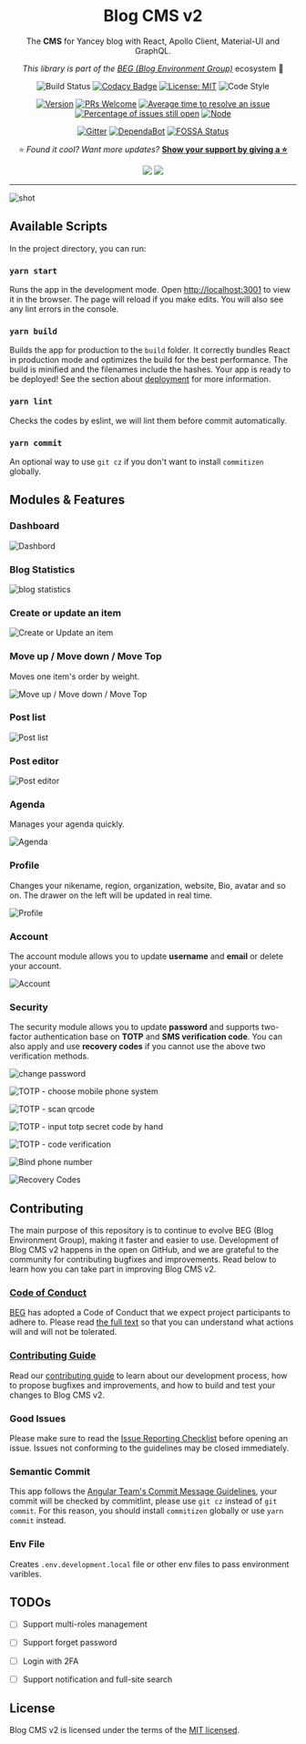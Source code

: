 <div align="center">

# Blog CMS v2

The **CMS** for Yancey blog with React, Apollo Client, Material-UI and GraphQL.

_This library is part of the [BEG (Blog Environment Group)](https://github.com/Yancey-Blog)_ ecosystem 📖

![Build Status](https://github.com/Yancey-Blog/blog-cms-v2/actions/workflows/github-actions.yml/badge.svg)
[![Codacy Badge](https://app.codacy.com/project/badge/Grade/bfa87f1ba09849abb9c71493f9cc604c)](https://www.codacy.com/gh/Yancey-Blog/blog-cms-v2/dashboard?utm_source=github.com&amp;utm_medium=referral&amp;utm_content=Yancey-Blog/blog-cms-v2&amp;utm_campaign=Badge_Grade)
[![License: MIT](https://img.shields.io/badge/License-MIT-green.svg)](https://opensource.org/licenses/MIT)
![Code Style](https://camo.githubusercontent.com/c83b8df34339bd302b7fd3fbb631f99ba25f87f8/68747470733a2f2f696d672e736869656c64732e696f2f62616467652f636f64655f7374796c652d70726574746965722d6666363962342e737667)

[![Version](https://img.shields.io/github/package-json/v/Yancey-Blog/blog-cms-v2)](https://github.com/Yancey-Blog/blog-cms-v2)
[![PRs Welcome](https://img.shields.io/badge/PRs-welcome-green.svg)](https://github.com/Yancey-Blog/blog-cms-v2/pulls)
[![Average time to resolve an issue](https://isitmaintained.com/badge/resolution/Yancey-Blog/blog-cms-v2.svg)](https://isitmaintained.com/project/Yancey-Blog/blog-cms-v2)
[![Percentage of issues still open](https://isitmaintained.com/badge/open/Yancey-Blog/blog-cms-v2.svg)](https://isitmaintained.com/project/Yancey-Blog/blog-cms-v2)
[![Node](https://img.shields.io/badge/node-%3E%3D12.16.0-orange.svg)](https://nodejs.org/en/)

[![Gitter](https://badges.gitter.im/yancey-official/community.svg)](https://gitter.im/yancey-official/community?utm_source=badge&utm_medium=badge&utm_campaign=pr-badge)
[![DependaBot](https://camo.githubusercontent.com/1fe7004c016a5ab641008b9579409c784eaa1725/68747470733a2f2f696d672e736869656c64732e696f2f62616467652f446570656e6461626f742d656e61626c65642d626c75652e737667)](https://dependabot.com/)
[![FOSSA Status](https://app.fossa.com/api/projects/git%2Bgithub.com%2FYancey-Blog%2Fblog-cms-v2.svg?type=shield)](https://app.fossa.com/projects/git%2Bgithub.com%2FYancey-Blog%2Fblog-cms-v2?ref=badge_shield)

⭐️ _Found it cool? Want more updates?_ [**Show your support by giving a ⭐️**](https://github.com/Yancey-Blog/blog-cms-v2/stargazers)

<a href="https://www.paypal.me/yanceyleo" target="_blank"><img src="https://img.shields.io/badge/Donate-PayPal-ff3f59.svg"/></a>
<a href="https://twitter.com/YanceyOfficial" target="_blank"><img src="https://img.shields.io/twitter/follow/YanceyOfficial.svg?style=social&label=Follow"></a>

</div>

---

![shot](https://static.yancey.app/Jietu20200103-115157@2x.jpg)

## Available Scripts

In the project directory, you can run:

### `yarn start`

Runs the app in the development mode. Open [http://localhost:3001](http://localhost:3001) to view it in the browser. The page will reload if you make edits. You will also see any lint errors in the console.

### `yarn build`

Builds the app for production to the `build` folder. It correctly bundles React in production mode and optimizes the build for the best performance. The build is minified and the filenames include the hashes. Your app is ready to be deployed! See the section about [deployment](https://facebook.github.io/create-react-app/docs/deployment) for more information.

### `yarn lint`

Checks the codes by eslint, we will lint them before commit automatically.

### `yarn commit`

An optional way to use `git cz` if you don't want to install `commitizen` globally.

## Modules & Features

### Dashboard

![Dashbord](https://static.yancey.app/Jietu20200505-043334.jpg)

### Blog Statistics

![blog statistics](https://static.yancey.app/Jietu20200505-044146.jpg)

### Create or update an item

![Create or Update an item](https://static.yancey.app/Jietu20200518-225144.jpg)

### Move up / Move down / Move Top

Moves one item's order by weight.

![Move up / Move down / Move Top](https://static.yancey.app/Jietu20200505-043729.jpg)

### Post list

![Post list](https://static.yancey.app/Jietu20200518-225154.jpg)

### Post editor

![Post editor](https://static.yancey.app/Jietu20200518-225230.jpg)

### Agenda

Manages your agenda quickly.

![Agenda](https://static.yancey.app/Jietu20200505-044045.jpg)

### Profile

Changes your nikename, region, organization, website, Bio, avatar and so on. The drawer on the left will be updated in real time.

![Profile](https://static.yancey.app/Jietu20200505-044712.jpg)

### Account

The account module allows you to update **username** and **email** or delete your account.

![Account](https://static.yancey.app/Jietu20200505-044725.jpg)

### Security

The security module allows you to update **password** and supports two-factor authentication base on **TOTP** and **SMS verification code**. You can also apply and use **recovery codes** if you cannot use the above two verification methods.

![change password](https://static.yancey.app/Jietu20200505-045200.jpg)

![TOTP - choose mobile phone system](https://static.yancey.app/Jietu20200505-045213.jpg)

![TOTP - scan qrcode](https://static.yancey.app/Jietu20200505-045226.jpg)

![TOTP - input totp secret code by hand](https://static.yancey.app/Jietu20200505-045520.jpg)

![TOTP - code verification](https://static.yancey.app/Jietu20200505-045231.jpg)

![Bind phone number](https://static.yancey.app/Jietu20200505-045242.jpg)

![Recovery Codes](https://static.yancey.app/Jietu20200505-045251.jpg)

## Contributing

The main purpose of this repository is to continue to evolve BEG (Blog Environment Group), making it faster and easier to use. Development of Blog CMS v2 happens in the open on GitHub, and we are grateful to the community for contributing bugfixes and improvements. Read below to learn how you can take part in improving Blog CMS v2.

### [Code of Conduct](./CODE_OF_CONDUCT.md)

[BEG](https://github.com/Yancey-Blog) has adopted a Code of Conduct that we expect project participants to adhere to. Please read [the full text](./CODE_OF_CONDUCT.md) so that you can understand what actions will and will not be tolerated.

### [Contributing Guide](./CONTRIBUTING.md)

Read our [contributing guide](./CONTRIBUTING.md) to learn about our development process, how to propose bugfixes and improvements, and how to build and test your changes to Blog CMS v2.

### Good Issues

Please make sure to read the [Issue Reporting Checklist](./.github/ISSUE_TEMPLATE/bug_report.md) before opening an issue. Issues not conforming to the guidelines may be closed immediately.

### Semantic Commit

This app follows the [Angular Team's Commit Message Guidelines](https://github.com/angular/angular/blob/master/CONTRIBUTING.md#commit), your commit will be checked by commitlint, please use `git cz` instead of `git commit`. For this reason, you should install `commitizen` globally or use `yarn commit` instead.

### Env File

Creates `.env.development.local` file or other env files to pass environment varibles.

## TODOs

- [ ] Support multi-roles management

- [ ] Support forget password

- [ ] Login with 2FA

- [ ] Support notification and full-site search

## License

Blog CMS v2 is licensed under the terms of the [MIT licensed](https://opensource.org/licenses/MIT).

